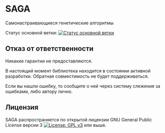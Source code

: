 # SAGA
Самонастраивающиеся генетические алгоритмы

Статус основной ветки: [![Статус основной ветки](https://github.com/galushin/saga/workflows/test/badge.svg?branch=master)](https://github.com/galushin/saga/actions/workflows/test.yml)

Отказ от ответственности
----

Никакие гарантии не предоставляются.

В настоящий момент библиотека находится в состоянии активной разработки. Обратная совместимость не будет поддерживаться.

Если вы нашли ошибку, то сообщите о ней через систему слежения за ошибками, либо автору лично.

Лицензия
----

SAGA распространяется по открытой лицензии GNU General Public License версии 3 [![License: GPL v3](https://img.shields.io/badge/License-GPLv3-blue.svg)](https://www.gnu.org/licenses/gpl-3.0) или выше.
